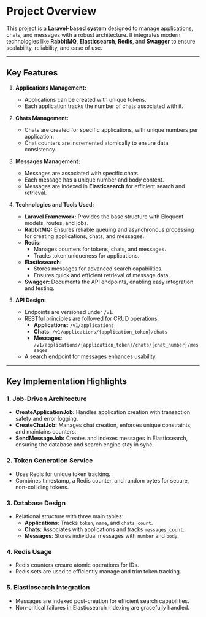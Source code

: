 # **Project Overview**

This project is a **Laravel-based system** designed to manage applications, chats, and messages with a robust architecture. It integrates modern technologies like **RabbitMQ**, **Elasticsearch**, **Redis**, and **Swagger** to ensure scalability, reliability, and ease of use.

---

## **Key Features**
1. **Applications Management:**
    - Applications can be created with unique tokens.
    - Each application tracks the number of chats associated with it.

2. **Chats Management:**
    - Chats are created for specific applications, with unique numbers per application.
    - Chat counters are incremented atomically to ensure data consistency.

3. **Messages Management:**
    - Messages are associated with specific chats.
    - Each message has a unique number and body content.
    - Messages are indexed in **Elasticsearch** for efficient search and retrieval.

4. **Technologies and Tools Used:**
    - **Laravel Framework:** Provides the base structure with Eloquent models, routes, and jobs.
    - **RabbitMQ:** Ensures reliable queuing and asynchronous processing for creating applications, chats, and messages.
    - **Redis:**
        - Manages counters for tokens, chats, and messages.
        - Tracks token uniqueness for applications.
    - **Elasticsearch:**
        - Stores messages for advanced search capabilities.
        - Ensures quick and efficient retrieval of message data.
    - **Swagger:** Documents the API endpoints, enabling easy integration and testing.

5. **API Design:**
    - Endpoints are versioned under `/v1`.
    - RESTful principles are followed for CRUD operations:
        - **Applications**: `/v1/applications`
        - **Chats**: `/v1/applications/{application_token}/chats`
        - **Messages**: `/v1/applications/{application_token}/chats/{chat_number}/messages`
    - A search endpoint for messages enhances usability.

---

## **Key Implementation Highlights**
### 1. **Job-Driven Architecture**
- **CreateApplicationJob:** Handles application creation with transaction safety and error logging.
- **CreateChatJob:** Manages chat creation, enforces unique constraints, and maintains counters.
- **SendMessageJob:** Creates and indexes messages in Elasticsearch, ensuring the database and search engine stay in sync.

### 2. **Token Generation Service**
- Uses Redis for unique token tracking.
- Combines timestamp, a Redis counter, and random bytes for secure, non-colliding tokens.

### 3. **Database Design**
- Relational structure with three main tables:
    - **Applications**: Tracks `token`, `name`, and `chats_count`.
    - **Chats**: Associates with applications and tracks `messages_count`.
    - **Messages**: Stores individual messages with `number` and `body`.

### 4. **Redis Usage**
- Redis counters ensure atomic operations for IDs.
- Redis sets are used to efficiently manage and trim token tracking.

### 5. **Elasticsearch Integration**
- Messages are indexed post-creation for efficient search capabilities.
- Non-critical failures in Elasticsearch indexing are gracefully handled.


